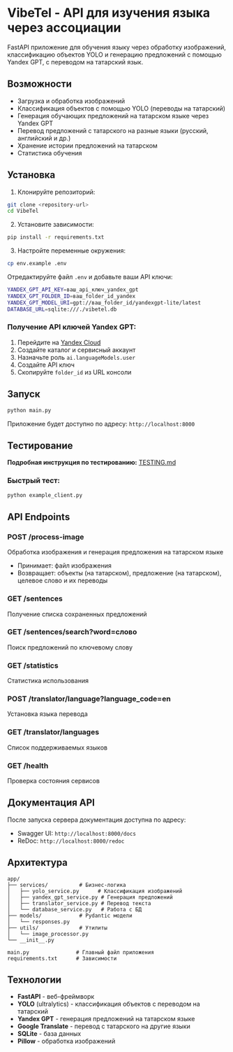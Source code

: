 # VibeTel - API для изучения языка через ассоциации

FastAPI приложение для обучения языку через обработку изображений, классификацию объектов YOLO и генерацию предложений с помощью Yandex GPT, с переводом на татарский язык.

## Возможности

- Загрузка и обработка изображений
- Классификация объектов с помощью YOLO (переводы на татарский)
- Генерация обучающих предложений на татарском языке через Yandex GPT
- Перевод предложений с татарского на разные языки (русский, английский и др.)
- Хранение истории предложений на татарском
- Статистика обучения

## Установка

1. Клонируйте репозиторий:
```bash
git clone <repository-url>
cd VibeTel
```

2. Установите зависимости:
```bash
pip install -r requirements.txt
```

3. Настройте переменные окружения:

```bash
cp env.example .env
```

Отредактируйте файл `.env` и добавьте ваши API ключи:

```bash
YANDEX_GPT_API_KEY=ваш_api_ключ_yandex_gpt
YANDEX_GPT_FOLDER_ID=ваш_folder_id_yandex
YANDEX_GPT_MODEL_URI=gpt://ваш_folder_id/yandexgpt-lite/latest
DATABASE_URL=sqlite:///./vibetel.db
```

### Получение API ключей Yandex GPT:

1. Перейдите на [Yandex Cloud](https://cloud.yandex.ru/)
2. Создайте каталог и сервисный аккаунт
3. Назначьте роль `ai.languageModels.user`
4. Создайте API ключ
5. Скопируйте `folder_id` из URL консоли

## Запуск

```bash
python main.py
```

Приложение будет доступно по адресу: `http://localhost:8000`

## Тестирование

**Подробная инструкция по тестированию:** [TESTING.md](./TESTING.md)

### Быстрый тест:

```bash
python example_client.py
```

## API Endpoints

### POST /process-image
Обработка изображения и генерация предложения на татарском языке
- Принимает: файл изображения
- Возвращает: объекты (на татарском), предложение (на татарском), целевое слово и их переводы

### GET /sentences
Получение списка сохраненных предложений

### GET /sentences/search?word=слово
Поиск предложений по ключевому слову

### GET /statistics
Статистика использования

### POST /translator/language?language_code=en
Установка языка перевода

### GET /translator/languages
Список поддерживаемых языков

### GET /health
Проверка состояния сервисов

## Документация API

После запуска сервера документация доступна по адресу:
- Swagger UI: `http://localhost:8000/docs`
- ReDoc: `http://localhost:8000/redoc`

## Архитектура

```
app/
├── services/          # Бизнес-логика
│   ├── yolo_service.py      # Классификация изображений
│   ├── yandex_gpt_service.py # Генерация предложений
│   ├── translator_service.py # Перевод текста
│   └── database_service.py   # Работа с БД
├── models/            # Pydantic модели
│   └── responses.py
├── utils/             # Утилиты
│   └── image_processor.py
└── __init__.py

main.py               # Главный файл приложения
requirements.txt      # Зависимости
```

## Технологии

- **FastAPI** - веб-фреймворк
- **YOLO** (ultralytics) - классификация объектов с переводом на татарский
- **Yandex GPT** - генерация предложений на татарском языке
- **Google Translate** - перевод с татарского на другие языки
- **SQLite** - база данных
- **Pillow** - обработка изображений